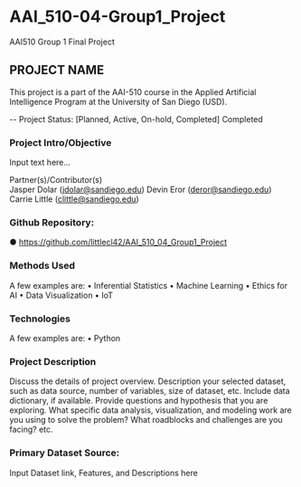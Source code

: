# AAI_510-04-Group1_Project

AAI510 Group 1 Final Project

## PROJECT NAME

This project is a part of the AAI-510 course in the Applied Artificial Intelligence Program at the University of San Diego (USD). 

-- Project Status: [Planned, Active, On-hold, Completed]
Completed

### Project Intro/Objective

Input text here...

Partner(s)/Contributor(s)  
Jasper Dolar (jdolar@sandiego.edu)
Devin Eror (deror@sandiego.edu)
Carrie Little (clittle@sandiego.edu)

### Github Repository: 
●	https://github.com/littlecl42/AAI_510_04_Group1_Project

### Methods Used
A few examples are:
•	Inferential Statistics
•	Machine Learning
•	Ethics for AI
•	Data Visualization
•	IoT


### Technologies
A few examples are:
•	Python

### Project Description
Discuss the details of project overview. Description your selected dataset, such as data source, number of variables, size of dataset, etc. Include data dictionary, if available.  Provide questions and hypothesis that you are exploring. What specific data analysis, visualization, and modeling work are you using to solve the problem? What roadblocks and challenges are you facing? etc. 

### Primary Dataset Source: 
Input Dataset link,  Features, and Descriptions here